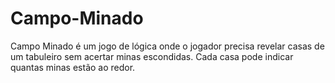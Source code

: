 # Campo-Minado

Campo Minado é um jogo de lógica onde o jogador precisa revelar casas de um tabuleiro sem acertar minas escondidas. Cada casa pode indicar quantas minas estão ao redor.
